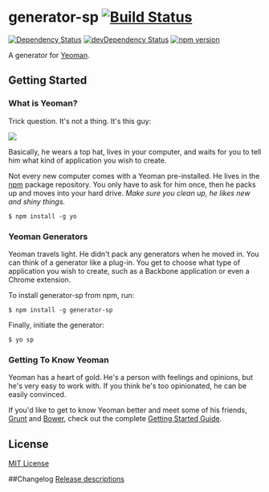 # generator-sp [![Build Status](https://secure.travis-ci.org/snphq/generator-sp.png?branch=master)](https://travis-ci.org/snphq/generator-sp)


[![Dependency Status](https://david-dm.org/snphq/generator-sp.png)](https://david-dm.org/snphq/generator-sp)
[![devDependency Status](https://david-dm.org/snphq/generator-sp/dev-status.png)](https://david-dm.org/snphq/generator-sp#info=devDependencies)
[![npm version](https://badge.fury.io/js/generator-sp.svg)](http://badge.fury.io/js/generator-sp)

A generator for [Yeoman](http://yeoman.io).


## Getting Started

### What is Yeoman?

Trick question. It's not a thing. It's this guy:

![](http://i.imgur.com/JHaAlBJ.png)

Basically, he wears a top hat, lives in your computer, and waits for you to tell him what kind of application you wish to create.

Not every new computer comes with a Yeoman pre-installed. He lives in the [npm](https://npmjs.org) package repository. You only have to ask for him once, then he packs up and moves into your hard drive. *Make sure you clean up, he likes new and shiny things.*

```
$ npm install -g yo
```

### Yeoman Generators

Yeoman travels light. He didn't pack any generators when he moved in. You can think of a generator like a plug-in. You get to choose what type of application you wish to create, such as a Backbone application or even a Chrome extension.

To install generator-sp from npm, run:

```
$ npm install -g generator-sp
```

Finally, initiate the generator:

```
$ yo sp
```

### Getting To Know Yeoman

Yeoman has a heart of gold. He's a person with feelings and opinions, but he's very easy to work with. If you think he's too opinionated, he can be easily convinced.

If you'd like to get to know Yeoman better and meet some of his friends, [Grunt](http://gruntjs.com) and [Bower](http://bower.io), check out the complete [Getting Started Guide](https://github.com/yeoman/yeoman/wiki/Getting-Started).


## License

[MIT License](http://en.wikipedia.org/wiki/MIT_License)

##Changelog
 [Release descriptions](https://github.com/snphq/generator-sp/releases)
